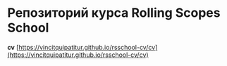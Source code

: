 # Репозиторий курса Rolling Scopes School

**cv** [https://vincitquipatitur.github.io/rsschool-cv/cv](https://vincitquipatitur.github.io/rsschool-cv/cv)
